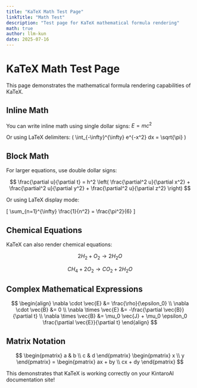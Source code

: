 ```yaml
---
title: "KaTeX Math Test Page"
linkTitle: "Math Test"
description: "Test page for KaTeX mathematical formula rendering"
math: true
author: llm-kun
date: 2025-07-16
---
```


# KaTeX Math Test Page

This page demonstrates the mathematical formula rendering capabilities of KaTeX.

## Inline Math

You can write inline math using single dollar signs: $E = mc^2$

Or using LaTeX delimiters: \( \int_{-\infty}^{\infty} e^{-x^2} dx = \sqrt{\pi} \)

## Block Math

For larger equations, use double dollar signs:

$$
\frac{\partial u}{\partial t} = h^2 \left( \frac{\partial^2 u}{\partial x^2} + \frac{\partial^2 u}{\partial y^2} + \frac{\partial^2 u}{\partial z^2} \right)
$$

Or using LaTeX display mode:

\[
\sum_{n=1}^{\infty} \frac{1}{n^2} = \frac{\pi^2}{6}
\]

## Chemical Equations

KaTeX can also render chemical equations:

$$
2H_2 + O_2 \rightarrow 2H_2O
$$

$$
CH_4 + 2O_2 \rightarrow CO_2 + 2H_2O
$$

## Complex Mathematical Expressions

$$
\begin{align}
\nabla \cdot \vec{E} &= \frac{\rho}{\epsilon_0} \\
\nabla \cdot \vec{B} &= 0 \\
\nabla \times \vec{E} &= -\frac{\partial \vec{B}}{\partial t} \\
\nabla \times \vec{B} &= \mu_0 \vec{J} + \mu_0 \epsilon_0 \frac{\partial \vec{E}}{\partial t}
\end{align}
$$

## Matrix Notation

$$
\begin{pmatrix}
a & b \\
c & d
\end{pmatrix}
\begin{pmatrix}
x \\
y
\end{pmatrix} = 
\begin{pmatrix}
ax + by \\
cx + dy
\end{pmatrix}
$$

This demonstrates that KaTeX is working correctly on your KintaroAI documentation site! 
